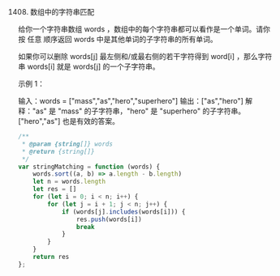 1408. 数组中的字符串匹配

给你一个字符串数组 words ，数组中的每个字符串都可以看作是一个单词。请你按 任意 顺序返回 words 中是其他单词的子字符串的所有单词。

如果你可以删除 words[j] 最左侧和/或最右侧的若干字符得到 word[i] ，那么字符串 words[i] 就是 words[j] 的一个子字符串。

 

示例 1：

输入：words = ["mass","as","hero","superhero"]
输出：["as","hero"]
解释："as" 是 "mass" 的子字符串，"hero" 是 "superhero" 的子字符串。
["hero","as"] 也是有效的答案。
```js
/**
 * @param {string[]} words
 * @return {string[]}
 */
var stringMatching = function (words) {
    words.sort((a, b) => a.length - b.length)
    let n = words.length
    let res = []
    for (let i = 0; i < n; i++) {
        for (let j = i + 1; j < n; j++) {
            if (words[j].includes(words[i])) {
                res.push(words[i])
                break
            }
        }
    }
    return res
};